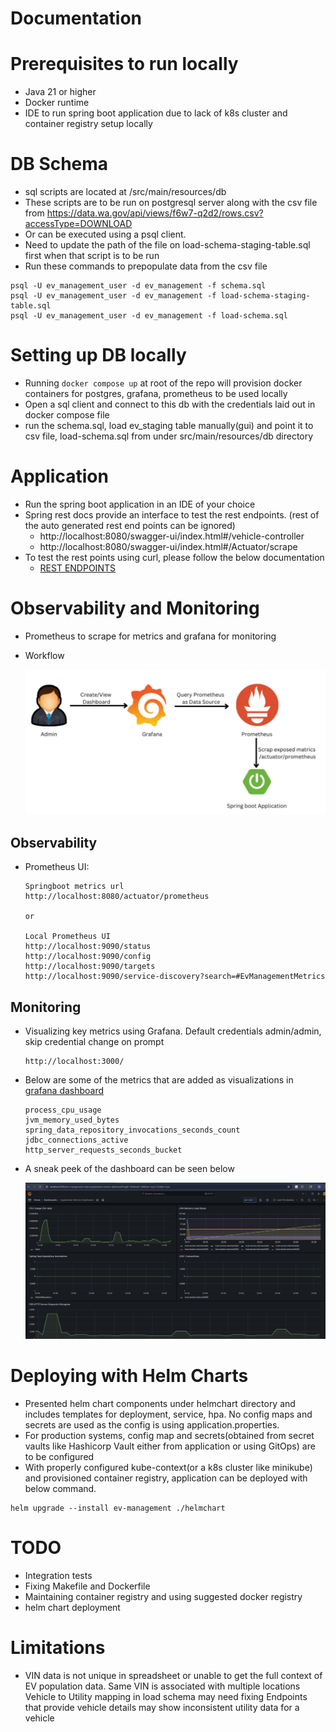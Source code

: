 # Documentation

# Prerequisites to run locally
* Java 21 or higher
* Docker runtime
* IDE to run spring boot application due to lack of k8s cluster and container registry setup locally

# DB Schema 
* sql scripts are located at /src/main/resources/db
* These scripts are to be run on postgresql server along with the csv file from https://data.wa.gov/api/views/f6w7-q2d2/rows.csv?accessType=DOWNLOAD
* Or can be executed using a psql client.
* Need to update the path of the file on load-schema-staging-table.sql first when that script is to be run
* Run these commands to prepopulate data from the csv file
```
psql -U ev_management_user -d ev_management -f schema.sql
psql -U ev_management_user -d ev_management -f load-schema-staging-table.sql
psql -U ev_management_user -d ev_management -f load-schema.sql
```
# Setting up DB locally
* Running `docker compose up` at root of the repo will provision docker containers for postgres, grafana, prometheus to be used locally
* Open a sql client and connect to this db with the credentials laid out in docker compose file
* run the schema.sql, load ev_staging table manually(gui) and point it to csv file, load-schema.sql from under src/main/resources/db directory
 
# Application
* Run the spring boot application in an IDE of your choice
* Spring rest docs provide an interface to test the rest endpoints. (rest of the auto generated rest end points can be ignored)
  * http://localhost:8080/swagger-ui/index.html#/vehicle-controller
  * http://localhost:8080/swagger-ui/index.html#/Actuator/scrape
* To test the rest points using curl, please follow the below documentation
  * [REST ENDPOINTS](rest.md)   
 
# Observability and Monitoring
* Prometheus to scrape for metrics and grafana for monitoring
* Workflow

  ![img.png](rdme_obs_mon_img.png)

## Observability
* Prometheus UI:
  ```
  Springboot metrics url 
  http://localhost:8080/actuator/prometheus
  
  or

  Local Prometheus UI
  http://localhost:9090/status
  http://localhost:9090/config
  http://localhost:9090/targets
  http://localhost:9090/service-discovery?search=#EvManagementMetrics
  ```
## Monitoring
* Visualizing key metrics using Grafana. 
  Default credentials admin/admin, skip credential change on prompt
  ``` 
  http://localhost:3000/
  ```
* Below are some of the metrics that are added as visualizations in [grafana dashboard](http://localhost:3000/d/ev-management-metrics/application-metrics-dashboard?orgId=1&refresh=5s&from=now-15m&to=now)
  ```
  process_cpu_usage
  jvm_memory_used_bytes
  spring_data_repository_invocations_seconds_count
  jdbc_connections_active
  http_server_requests_seconds_bucket
  ```
* A sneak peek of the dashboard can be seen below
 
   ![img_1.png](rdme_grafana_dashboard_local.png)

# Deploying with Helm Charts
* Presented helm chart components under helmchart directory and includes templates for deployment, service, hpa. 
  No config maps and secrets are used as the config is using application.properties.
* For production systems, config map and secrets(obtained from secret vaults like Hashicorp Vault either from application or using GitOps) are to be configured
*  With properly configured kube-context(or a k8s cluster like minikube) and provisioned container registry, application can be deployed with below command.
  ```
  helm upgrade --install ev-management ./helmchart 
  ```

# TODO
* Integration tests
* Fixing Makefile and Dockerfile
* Maintaining container registry and using suggested docker registry
* helm chart deployment
 
# Limitations
* VIN data is not unique in spreadsheet or unable to get the full context of EV population data.
  Same VIN is associated with multiple locations
  Vehicle to Utility mapping in load schema may need fixing
  Endpoints that provide vehicle details may show inconsistent utility data for a vehicle

